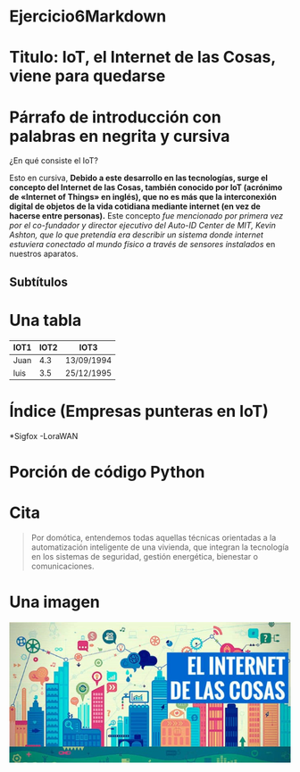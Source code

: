 # Ejercicio6Markdown
# Titulo: IoT, el Internet de las Cosas, viene para quedarse
# Párrafo de introducción con palabras en negrita y cursiva
¿En qué consiste el IoT?


Esto en cursiva, **Debido a este desarrollo en las tecnologías, surge el concepto del Internet de las Cosas, también conocido por IoT (acrónimo de «Internet of Things» en inglés), que no es más que la interconexión digital de objetos de la vida cotidiana mediante internet (en vez de hacerse entre personas).** Este concepto *fue mencionado por primera vez por el co-fundador y director ejecutivo del Auto-ID Center de MIT, Kevin Ashton, que lo que pretendía era describir un sistema donde internet estuviera conectado al mundo físico a través de sensores instalados* en nuestros aparatos.

## Subtítulos
# Una tabla
IOT1|IOT2|IOT3
---|---|---
Juan|4.3|13/09/1994
luis|3.5|25/12/1995

# Índice (Empresas punteras en IoT)
*Sigfox 
-LoraWAN

# Porción de código Python

# Cita
>Por domótica, entendemos todas aquellas técnicas orientadas a la automatización inteligente de una vivienda, que integran la tecnología en los sistemas de seguridad, gestión energética, bienestar o comunicaciones.

# Una imagen

![dos](imagenes/iot.jpg "ejemplo2")
